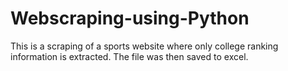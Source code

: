 # Webscraping-using-Python

This is a scraping of a sports website where only college ranking information is extracted. The file was then saved to excel.
